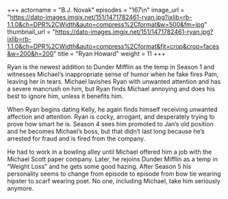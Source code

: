 +++
actorname = "B.J. Novak"
episodes = "167\n"
image_url = "https://dato-images.imgix.net/151/1471782461-ryan.jpg?ixlib=rb-1.1.0&ch=DPR%2CWidth&auto=compress%2Cformat&w=500&fm=jpg"
thumbnail_url = "https://dato-images.imgix.net/151/1471782461-ryan.jpg?ixlib=rb-1.1.0&ch=DPR%2CWidth&auto=compress%2Cformat&fit=crop&crop=faces&w=200&h=200"
title = "Ryan Howard"
weight = 11
+++

Ryan is the newest addition to Dunder Mifflin as the temp in Season 1 and witnesses Michael’s inappropriate sense of humor when he fake fires Pam, leaving her in tears. Michael lavishes Ryan with unwanted attention and has a severe mancrush on him, but Ryan finds Michael annoying and does his best to ignore him, unless it benefits him.

When Ryan begins dating Kelly, he again finds himself receiving unwanted affection and attention. Ryan is cocky, arrogant, and desperately trying to prove how smart he is. Season 4 sees him promoted to Jan’s old position and he becomes Michael’s boss, but that didn’t last long because he’s arrested for fraud and is fired from the company.

He had to work in a bowling alley until Michael offered him a job with the Michael Scott paper company. Later, he rejoins Dunder Mifflin as a temp in “Weight Loss” and he gets some good hazing. After Season 5 his personality seems to change from episode to episode from bow tie wearing hipster to scarf wearing poet. No one, including Michael, take him seriously anymore.